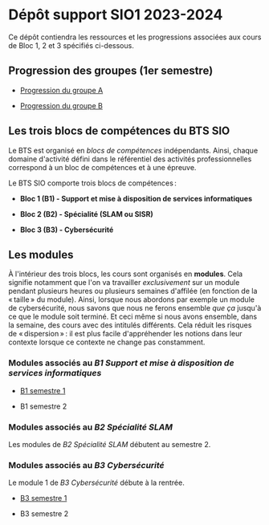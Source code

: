 # Dépôt support SIO1 2023-2024

Ce dépôt contiendra les ressources et les progressions associées aux cours de Bloc 1, 2 et 3 spécifiés ci-dessous.

## Progression des groupes (1er semestre)

- [Progression du groupe A](progressionGrA.md)

- [Progression du groupe B](progressionGrB.md)

## Les trois blocs de compétences du BTS SIO

Le BTS est organisé en _blocs de compétences_ indépendants. Ainsi, chaque domaine d'activité défini dans le référentiel des activités professionnelles correspond à un bloc de compétences et à une épreuve.

Le BTS SIO comporte trois blocs de compétences :

- **Bloc 1 (B1) - Support et mise à disposition de services informatiques**

- **Bloc 2 (B2) - Spécialité (SLAM ou SISR)**

- **Bloc 3 (B3) - Cybersécurité**

## Les modules

À l'intérieur des trois blocs, les cours sont organisés en **modules**. Cela signifie notamment que l'on va travailler *exclusivement* sur un module pendant plusieurs heures ou plusieurs semaines d'affilée (en fonction de la « taille » du module). Ainsi, lorsque nous abordons par exemple un module de cybersécurité, nous savons que nous ne ferons ensemble *que ça* jusqu'à ce que le module soit terminé. Et ceci même si nous avons ensemble, dans la semaine, des cours avec des intitulés différents. Cela réduit les risques de « dispersion » : il est plus facile d'appréhender les notions dans leur contexte lorsque ce contexte ne change pas constamment.

### Modules associés au _B1 Support et mise à disposition de services informatiques_

- [B1 semestre 1](bloc1/s1.md)

- B1 semestre 2

### Modules associés au _B2 Spécialité SLAM_

Les modules de *B2 Spécialité SLAM* débutent au semestre 2.

### Modules associés au _B3 Cybersécurité_

Le module 1 de *B3 Cybersécurité* débute à la rentrée.

- [B3 semestre 1](bloc3/s1.md)

- B3 semestre 2
